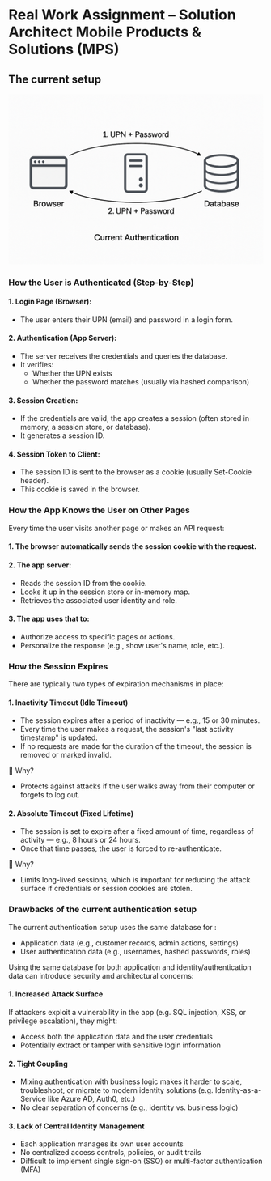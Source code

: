 # Real Work Assignment – Solution Architect Mobile Products & Solutions (MPS)

## The current setup

![Authentication Flow](static/current_auth.png)

### How the User is Authenticated (Step-by-Step)

#### 1. Login Page (Browser):

- The user enters their UPN (email) and password in a login form.

#### 2. Authentication (App Server):

- The server receives the credentials and queries the database.
- It verifies:
    - Whether the UPN exists
    - Whether the password matches (usually via hashed comparison)

#### 3. Session Creation:
- If the credentials are valid, the app creates a session (often stored in memory, a session store, or database).
- It generates a session ID.

#### 4. Session Token to Client:
- The session ID is sent to the browser as a cookie (usually Set-Cookie header).
- This cookie is saved in the browser.


### How the App Knows the User on Other Pages

Every time the user visits another page or makes an API request:

#### 1. The browser automatically sends the session cookie with the request.

#### 2. The app server:
- Reads the session ID from the cookie.
- Looks it up in the session store or in-memory map.
- Retrieves the associated user identity and role.

#### 3. The app uses that to:
- Authorize access to specific pages or actions.
- Personalize the response (e.g., show user's name, role, etc.).

###  How the Session Expires

There are typically two types of expiration mechanisms in place:

#### 1. Inactivity Timeout (Idle Timeout)

- The session expires after a period of inactivity — e.g., 15 or 30 minutes.
- Every time the user makes a request, the session's "last activity timestamp" is updated.
- If no requests are made for the duration of the timeout, the session is removed or marked invalid.

📌 Why?
- Protects against attacks if the user walks away from their computer or forgets to log out.

#### 2. Absolute Timeout (Fixed Lifetime)

- The session is set to expire after a fixed amount of time, regardless of activity — e.g., 8 hours or 24 hours.
- Once that time passes, the user is forced to re-authenticate.

📌 Why?
- Limits long-lived sessions, which is important for reducing the attack surface if credentials or session cookies are stolen.

### Drawbacks of the current authentication setup

The current authentication setup uses the same database for :
- Application data (e.g., customer records, admin actions, settings)
- User authentication data (e.g., usernames, hashed passwords, roles)

Using the same database for both application and identity/authentication data can introduce security and architectural concerns:

#### 1. Increased Attack Surface

If attackers exploit a vulnerability in the app (e.g. SQL injection, XSS, or privilege escalation), they might:
- Access both the application data and the user credentials
- Potentially extract or tamper with sensitive login information

#### 2. Tight Coupling

- Mixing authentication with business logic makes it harder to scale, troubleshoot, or migrate to modern identity solutions
  (e.g. Identity-as-a-Service like Azure AD, Auth0, etc.)
- No clear separation of concerns (e.g., identity vs. business logic)

#### 3. Lack of Central Identity Management

- Each application manages its own user accounts
- No centralized access controls, policies, or audit trails
- Difficult to implement single sign-on (SSO) or multi-factor authentication (MFA)